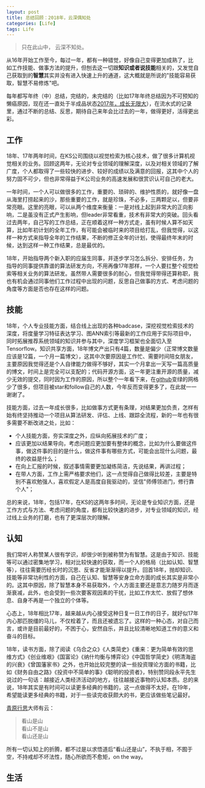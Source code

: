 ```yaml
---
layout: post
title: 总结回顾：2018年，云深偶知处
categories: [Life]
tags: Life
---
```


> 只在此山中， 云深不知处。

从16年开始工作至今，每过一年，都有一种错觉，好像自己变得更加成熟了，比如工作技能、做事方法的提升，但刨去这一切跟**知识或者说技能**相关的，又发觉自己获取到的**智慧**其实并没有进入快速上升的通道，这大概就是所说的"技能容易获取，智慧不易修炼"吧。

每年都写年终（中）总结，完结的，未完结的（比如17年年终总结因为不可预知的懒癌原因，现在还一直处于半成品状态[2017年，成长无限大](https://github.com/willard-yuan/willard-yuan.github.io/blob/master/_draft/2018-02-26-year-turned-back.md)），在流水式的记录里，通过不断的总结、反思，期待自己来年会比过去的一年，做得更好，活得更出彩。

## 工作

18年、17年两年时间，在KS公司围绕以视觉检索为核心技术，做了很多计算机视觉相关的业务。回顾这两年，无论对专业领域的理解深度，以及对相关领域的了解广度，个人都取得了一些较快的进步、较好的成绩以及满意的回报，这其中个人的努力固不可少，但也非常得益于K公司业务的高速发展和很赏识认可自己的老大。

一年时间，一个人可以做很多的工作，重要的、琐碎的、维护性质的，就好像一盘从海里打捞起来的沙，那些重要的工作，就是珍珠，不必多，三两颗足以，但要非常亮眼。这里的亮眼，可以从两个维度来衡量：一是对线上起到非常大的正向影响，二是虽没有正式产生影响，但leader非常看重，技术有非常大的突破。回头看过去两年，自己写的工作总结，正在顺着这样一种方式走，虽有时候人算不如天算，比如年初计划的全年工作，有可能会被临时来的项目给打乱，但我觉得，以这样一种方式来指导全年的工作结果，不断的修正全年的计划，使得最终年末的时候，达到这样一种工作结果，总是最优的。

18年，开始指导两个新入职的应届生同事，并逐步学习怎么拆分、安排任务，为指导的同事提供靠谱的算法研发方向，不用再像17年那样，一个人要扛整个视觉检索等相关业务的算法研发。虽然带人需要很多的耐心，但我觉得带得还算称职，我也有机会通过同事他们工作过程中出现的问题，反思自己做事的方式、考虑问题的角度等方面是否也存在这样的问题。

## 技能

18年，个人专业技能方面，结合线上出现的各种badcase，深挖视觉检索技术的深度，将度量学习特征表达学习、图ANN索引等最新的工作应用于实际项目中，同时拓展推荐系统领域的知识并参与其中，深度学习框架也全面切入至Tensorflow。知识共享方面，18年博文产出只有4篇，数量是偏少（正常博文数量应该是12篇，一个月一篇博文），这其中次要原因是工作忙、需要时间陪女朋友，主要原因我觉得还是个人自律能力做得不够好，其实一个月拿出一天写一篇高质量的博文，时间上是完全可以支配的；代码开源方面，这一年更注重开源的质量，减少无效的提交，同时因为工作的原因，所以整个一年看下来，在[github](https://github.com/willard-yuan)变绿的网格少了很多，但项目被star和follow自己的人数，今年反而变得更多了，在此就一一谢谢了。

技能方面，过去一年成长很多，比如做事方式更有条理，对结果更加负责，怎样有始有终坚持推动一个项目从算法研发、评估、上线、跟踪全流程，新的一年也有很多需要不断改进之处，比如：

- 个人技能方面，夯实深度之外，应纵向拓展技术的广度；
- 应该更加以结果导向，考虑问题应更加要有整体的概念，比如为什么要做这件事，做这件事的目的是什么，做这件事有哪些方式，可能会出现什么问题，最终的收益是什么；
- 在向上汇报的时候，叙述事情需要更加凝练简洁，先说结果，再讲过程；
- 在带人方面，工作上需严格要求他们，这一点觉得自己做得比较差，主要是特别不喜欢勉强人，喜欢假定人是高度自我驱动的，坚信"师傅领进门，修行靠个人"；

总的来说，18年，包括17年，在KS的这两年多时间，无论是专业知识方面，还是工作方式与方法、考虑问题的角度，都有比较快速的进步，对专业领域的知识，经过线上业务的打磨，也有了更深层次的理解。

## 认知

我们常听人称赞某人很有学识，却很少听到被称赞为有智慧。这是由于知识、技能等可以通过密集地学习，相对比较快速的获取，而一个人的格局（比如认知、智慧等），往往需要历经长时的沉思、反省才能渐渐得以提升。回首18年，抛却知识、技能等非常功利性的方面，自己在认知、智慧等安身立命方面的成长其实是非常小的。这其中原因，除了智慧本身不易获取外，个人方面主要还是意志力随岁月而逐渐衰减，此外，也会受到一些次要客观因素的干扰，比如工作太忙、放假了想休息、自身不再是一个独立的个体等。

心态上，18年相比17年，越来越从内心接受这种日复一日工作的日子，就好似17年内心那匹脱缰的马儿，不仅栓着了，而且还被遗忘了。这样的一种心态，对自己而言，或许是目前最好的，不困于心，安然自乐，并且比较清晰地知道工作的意义和奋斗的目标。

18年，读书方面，除了阅读《乌合之众》《人类简史》《重来：更为简单有效的思维方式》《创业维艰》《国富论》《纳什均衡与博弈论》《中国哲学简史》《明清海盗的兴衰》《曾国藩家书》之外，也开始比较完整的读一些投资理论方面的书籍，比如《财务自由之路》《投资中不简单的事》《聪明的投资者》，特别赞同段永平先生说过的一句话：越接近人类经济活动的地方，往往越接近事物的认知本质。总的来说，18年其实是有时间可以读更多经典的书籍的，这一点做得不太好。在19年，希望能读更多经典的书籍，对于一些读完收获颇大的书，更应该做些笔记最好。

[青原行思](https://zh.wikipedia.org/wiki/%E9%9D%92%E5%8E%9F%E8%A1%8C%E6%80%9D)大师有云：

> 看山是山  
看山不是山  
看山还是山

所有一切认知上的折腾，都不过是以求悟道后“看山还是山”，不执于相，不囿于空，不持戒却不坏法性，随心所欲而不愈矩，on the way。

## 生活
